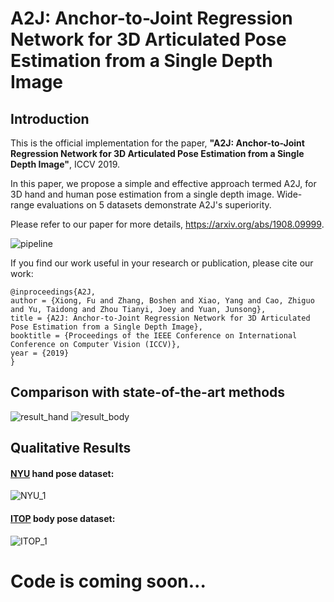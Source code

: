 # A2J: Anchor-to-Joint Regression Network for 3D Articulated Pose Estimation from a Single Depth Image
## Introduction
This is the official implementation for the paper, **"A2J: Anchor-to-Joint Regression Network for 3D Articulated Pose Estimation from a Single Depth Image"**, ICCV 2019. 

In this paper, we propose a simple and effective approach termed A2J, for 3D hand and human pose estimation from a single depth image. Wide-range evaluations on 5 datasets demonstrate A2J's superiority.

Please refer to our paper for more details, https://arxiv.org/abs/1908.09999.

![pipeline](https://github.com/zhangboshen/A2J/blob/master/fig/A2Jpipeline.png)

If you find our work useful in your research or publication, please cite our work:
```
@inproceedings{A2J,
author = {Xiong, Fu and Zhang, Boshen and Xiao, Yang and Cao, Zhiguo and Yu, Taidong and Zhou Tianyi, Joey and Yuan, Junsong},
title = {A2J: Anchor-to-Joint Regression Network for 3D Articulated Pose Estimation from a Single Depth Image},
booktitle = {Proceedings of the IEEE Conference on International Conference on Computer Vision (ICCV)},
year = {2019}
}
```
## Comparison with state-of-the-art methods
![result_hand](https://github.com/zhangboshen/A2J/blob/master/fig/result_hand.png)
![result_body](https://github.com/zhangboshen/A2J/blob/master/fig/result_body.png)


## Qualitative Results
#### [NYU](https://jonathantompson.github.io/NYU_Hand_Pose_Dataset.htm) hand pose dataset:
![NYU_1](https://github.com/zhangboshen/A2J/blob/master/fig/NYU_1.png)
&nbsp;

#### [ITOP](https://www.alberthaque.com/projects/viewpoint_3d_pose/) body pose dataset:
![ITOP_1](https://github.com/zhangboshen/A2J/blob/master/fig/ITOP_1.png)


# Code is coming soon...


